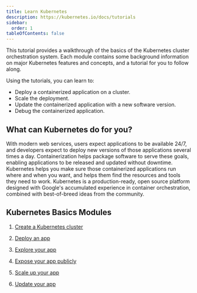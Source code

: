 ```yaml
---
title: Learn Kubernetes
description: https://kubernetes.io/docs/tutorials
sidebar:
  order: 1
tableOfContents: false
---
```


This tutorial provides a walkthrough of the basics of the Kubernetes cluster orchestration system. Each module contains some background information on major Kubernetes features and concepts, and a tutorial for you to follow along.

Using the tutorials, you can learn to:

- Deploy a containerized application on a cluster.
- Scale the deployment.
- Update the containerized application with a new software version.
- Debug the containerized application.

## What can Kubernetes do for you?

With modern web services, users expect applications to be available 24/7, and developers expect to deploy new versions of those applications several times a day. Containerization helps package software to serve these goals, enabling applications to be released and updated without downtime. Kubernetes helps you make sure those containerized applications run where and when you want, and helps them find the resources and tools they need to work. Kubernetes is a production-ready, open source platform designed with Google's accumulated experience in container orchestration, combined with best-of-breed ideas from the community.

## Kubernetes Basics Modules

1. [Create a Kubernetes cluster](/kubernetes/basics/create-a-cluster)

2. [Deploy an app](/kubernetes/basics/deploy-an-app)

3. [Explore your app](/kubernetes/basics/explore-your-app)

4. [Expose your app publicly](/kubernetes/basics/expose-your-app-publicly)

5. [Scale up your app](/kubernetes/basics/scale-up-your-app)

6. [Update your app](/kubernetes/basics/update-your-app)